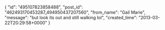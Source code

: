  {
   "id": "495107823858488",
   "post_id": "462493170453287_494950437207560",
   "from_name": "Gail Marie",
   "message": "but  look its out and still walking lol",
   "created_time": "2013-03-22T20:29:58+0000"
 }
